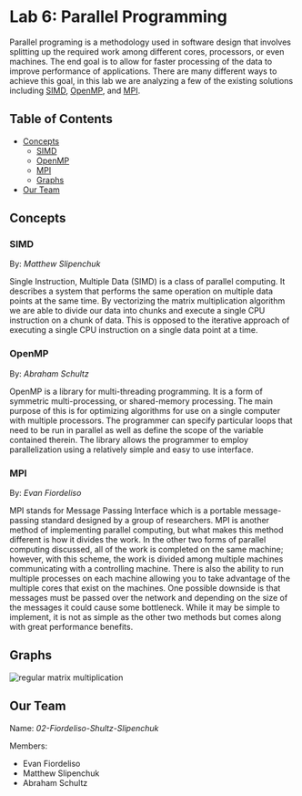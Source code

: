 
# Lab 6: Parallel Programming
Parallel programing is a methodology used in software design that involves splitting up the required work among different cores, processors, or even machines. The end goal is to allow for faster processing of the data to improve performance of applications. There are many different ways to achieve this goal, in this lab we are analyzing a few of the existing solutions including [SIMD](#SIMD), [OpenMP](#OpenMP), and [MPI](#MPI).

## Table of Contents
* [Concepts](#Concepts)
	* [SIMD](#SIMD)
	* [OpenMP](#OpenMP)
	* [MPI](#MPI)
	* [Graphs](#Graphs)
* [Our Team](#Our-Team)

## Concepts
### SIMD
By: *Matthew Slipenchuk*

Single Instruction, Multiple Data (SIMD) is a class of parallel computing. It describes a system that performs the same operation on multiple data points at the same time. By vectorizing the matrix multiplication algorithm we are able to divide our data into chunks and execute a single CPU instruction on a chunk of data. This is opposed to the iterative approach of executing a single CPU instruction on a single data point at a time.

### OpenMP
By: *Abraham Schultz*

OpenMP is a library for multi-threading programming. It is a form of symmetric multi-processing, or shared-memory processing. The main purpose of this is for optimizing algorithms for use on a single computer with multiple processors. The programmer can specify particular loops that need to be run in parallel as well as define the scope of the variable contained therein. The library allows the programmer to employ parallelization using a relatively simple and easy to use interface.

### MPI
By: *Evan Fiordeliso*

MPI stands for Message Passing Interface which is a portable message-passing standard designed by a group of researchers. MPI is another method of implementing parallel computing, but what makes this method different is how it divides the work. In the other two forms of parallel computing discussed, all of the work is completed on the same machine; however, with this scheme, the work is divided among multiple machines communicating with a controlling machine. There is also the ability to run multiple processes on each machine allowing you to take advantage of the multiple cores that exist on the machines. One possible downside is that messages must be passed over the network and depending on the size of the messages it could cause some bottleneck. While it may be simple to implement, it is not as simple as the other two methods but comes along with great performance benefits.

## Graphs

![regular matrix multiplication](https://github.com/3296Spring2020/parallel-matrix-02-fiordeliso-schultz-slipenchuk/raw/test/autoTestGraph.png)

## Our Team
Name: *02-Fiordeliso-Shultz-Slipenchuk*

Members:
* Evan Fiordeliso
* Matthew Slipenchuk
* Abraham Schultz

